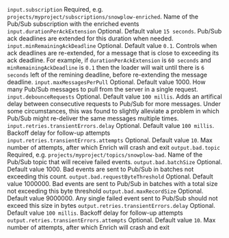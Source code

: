 <tr>
    <td><code>input.subscription</code></td>
    <td>Required, e.g. <code>projects/myproject/subscriptions/snowplow-enriched</code>. Name of the Pub/Sub subscription with the enriched events</td>
</tr>
<tr>
    <td><code>input.durationPerAckExtension</code></td>
    <td>Optional. Default value <code>15 seconds</code>. Pub/Sub ack deadlines are extended for this duration when needed.</td>
</tr>
<tr>
    <td><code>input.minRemainingAckDeadline</code></td>
    <td>
      Optional. Default value <code>0.1</code>.
      Controls when ack deadlines are re-extended, for a message that is close to exceeding its ack deadline.
      For example, if <code>durationPerAckExtension</code> is <code>60 seconds</code> and <code>minRemainingAckDeadline</code> is <code>0.1</code> then the loader
      will wait until there is <code>6 seconds</code> left of the remining deadline, before re-extending the message deadline.
    </td>
</tr>
<tr>
    <td><code>input.maxMessagesPerPull</code></td>
    <td>Optional. Default value 1000. How many Pub/Sub messages to pull from the server in a single request.</td>
</tr>
<tr>
    <td><code>input.debounceRequests</code></td>
    <td>
      Optional. Default value <code>100 millis</code>.
      Adds an artifical delay between consecutive requests to Pub/Sub for more messages.
      Under some circumstances, this was found to slightly alleviate a problem in which Pub/Sub might re-deliver the same messages multiple times.
    </td>
</tr>
<tr>
    <td><code>input.retries.transientErrors.delay</code></td>
    <td>
      Optional. Default value <code>100 millis</code>.
      Backoff delay for follow-up attempts
    </td>
</tr>
<tr>
    <td><code>input.retries.transientErrors.attempts</code></td>
    <td>
      Optional. Default value <code>10</code>.
      Max number of attempts, after which Enrich will crash and exit
    </td>
</tr>
<tr>
    <td><code>output.bad.topic</code></td>
    <td>Required, e.g. <code>projects/myproject/topics/snowplow-bad</code>. Name of the Pub/Sub topic that will receive failed events.</td>
</tr>
<tr>
    <td><code>output.bad.batchSize</code></td>
    <td>Optional.  Default value 1000.  Bad events are sent to Pub/Sub in batches not exceeding this count.</td>
</tr>
<tr>
    <td><code>output.bad.requestByteThreshold</code></td>
    <td>Optional.  Default value 1000000.  Bad events are sent to Pub/Sub in batches with a total size not exceeding this byte threshold</td>
</tr>
<tr>
    <td><code>output.bad.maxRecordSize</code></td>
    <td>Optional.  Default value 9000000.  Any single failed event sent to Pub/Sub should not exceed this size in bytes</td>
</tr>
<tr>
    <td><code>output.retries.transientErrors.delay</code></td>
    <td>
      Optional. Default value <code>100 millis</code>.
      Backoff delay for follow-up attempts
    </td>
</tr>
<tr>
    <td><code>output.retries.transientErrors.attempts</code></td>
    <td>
      Optional. Default value <code>10</code>.
      Max number of attempts, after which Enrich will crash and exit
    </td>
</tr>
